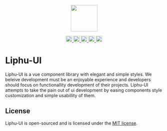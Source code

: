 <p align="center"><a href="https://github.com/LiphuCL/liphu-ui"><img width="85px" src="https://avatars3.githubusercontent.com/u/44595172?s=400&u=e713dde8a32c8b9f4da44c218962a1bc26ea746c&v=4" /></a></p>

<p align="center">
<a href="https://travis-ci.com/LiphuCL/liphu-ui">
    <img src="https://img.shields.io/travis/com/LiphuCL/liphu-ui/master.svg?&style=flat&colorB=16CD97" alt="build status" height="20">
</a>
<a
href="https://www.codacy.com/app/Hwigaro/liphu-ui?utm_source=github.com&utm_medium=referral&utm_content=LiphuCL/liphu-ui&utm_campaign=Badge_Coverage">
    <img src="https://img.shields.io/codacy/coverage/a13ec967eb10467f8b48b7b20fea3a08/dev.svg?color=%23673ab7" alt="codacy coverage" height="20">
</a>
<a href="https://github.com/LiphuCL/liphu-ui/issues">
    <img src="https://img.shields.io/github/issues/LiphuCL/liphu-ui.svg?&style=flat&colorB=fabe46" alt="issues open" height="20">
</a>
<a href="https://www.npmjs.com/package/@liphu/liphu-ui">
    <img src="https://img.shields.io/npm/v/@liphu/liphu-ui.svg?colorB=3b79db" alt="npm version" height="20">
</a>
<a href="https://opensource.org/licenses/MIT">
    <img src="https://img.shields.io/badge/license-MIT-3f51b5.svg" alt="license" height="20">
</a>
</p>

# Liphu-UI

Liphu-UI is a vue component library with elegant and simple styles. We beleive development must be an enjoyable experience and developers should focus on functionallity development of their projects. Liphu-UI attempts to take the pain out of ui development by easing components style customization and simple usabillity of them.

## License

Liphu-UI is open-sourced and is licensed under the [MIT license](https://opensource.org/licenses/MIT).
